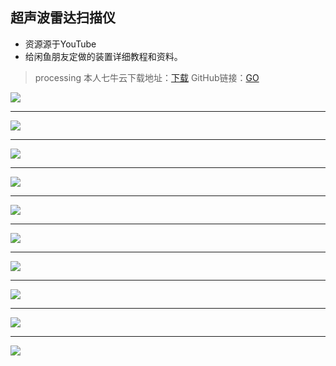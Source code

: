## 超声波雷达扫描仪 ##

 -  资源源于YouTube
 -  给闲鱼朋友定做的装置详细教程和资料。

> processing 本人七牛云下载地址：[下载](http://pcid8pvoy.bkt.clouddn.com/processing-3.4-windows64.zip)
> GitHub链接：[GO](https://github.com/az666/process_arduino_leida)

![](https://i.loli.net/2018/07/27/5b5aa3991f962.jpg)

----------


![](https://i.loli.net/2018/07/27/5b5aa241620c5.jpg)

----------


![](https://i.loli.net/2018/07/27/5b5a9f60c47fe.png)


----------
![](https://i.loli.net/2018/07/27/5b5aa0a80f045.png)


----------
![](https://i.loli.net/2018/07/27/5b5aa0b4d4164.png)


----------
![](https://i.loli.net/2018/07/27/5b5aa0c3ccacd.png)


----------

![](https://i.loli.net/2018/07/27/5b5aa1401a838.png)

----------
![](https://i.loli.net/2018/07/27/5b5aa0d295085.png)


----------
![](https://i.loli.net/2018/07/27/5b5aa1071ccaa.png)


----------
![](https://i.loli.net/2018/07/27/5b5aa1757be4d.png)
